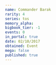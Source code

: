 ```yaml
---
name: Commander Barak
rarity: 4
series: tos
memory_alpha:
bigbook_tier: -1
events: 0
in_portal: true
date: 02/10/2017
obtained: Event
mega: false
published: true
---
```



